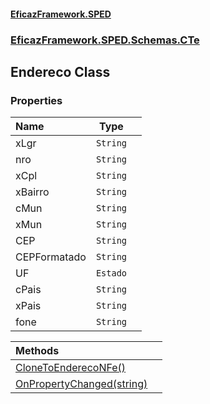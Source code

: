 #### [EficazFramework.SPED](EficazFrameworkSPED.md 'EficazFramework SPED')
### [EficazFramework.SPED.Schemas.CTe](EficazFramework.SPED.Schemas.CTe.md 'EficazFramework.SPED.Schemas.CTe')

## Endereco Class
### Properties

| Name | Type | |
| :--- | :---: | :--- |
| xLgr | `String` |  |
| nro | `String` |  |
| xCpl | `String` |  |
| xBairro | `String` |  |
| cMun | `String` |  |
| xMun | `String` |  |
| CEP | `String` |  |
| CEPFormatado | `String` |  |
| UF | `Estado` |  |
| cPais | `String` |  |
| xPais | `String` |  |
| fone | `String` |  |

| Methods | |
| :--- | :--- |
| [CloneToEnderecoNFe()](EficazFramework.SPED.Schemas.CTe/Endereco/CloneToEnderecoNFe().md 'EficazFramework.SPED.Schemas.CTe.Endereco.CloneToEnderecoNFe()') | |
| [OnPropertyChanged(string)](EficazFramework.SPED.Schemas.CTe/Endereco/OnPropertyChanged(string).md 'EficazFramework.SPED.Schemas.CTe.Endereco.OnPropertyChanged(string)') | |
